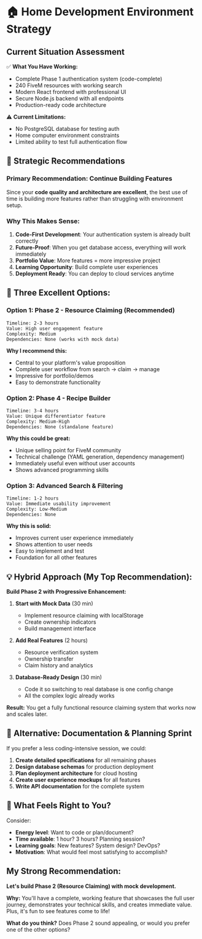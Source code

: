 # 🏠 Home Development Environment Strategy

## Current Situation Assessment

✅ **What You Have Working:**
- Complete Phase 1 authentication system (code-complete)
- 240 FiveM resources with working search
- Modern React frontend with professional UI
- Secure Node.js backend with all endpoints
- Production-ready code architecture

⚠️ **Current Limitations:**
- No PostgreSQL database for testing auth
- Home computer environment constraints
- Limited ability to test full authentication flow

## 🎯 Strategic Recommendations

### **Primary Recommendation: Continue Building Features**

Since your **code quality and architecture are excellent**, the best use of time is building more features rather than struggling with environment setup.

### **Why This Makes Sense:**

1. **Code-First Development**: Your authentication system is already built correctly
2. **Future-Proof**: When you get database access, everything will work immediately
3. **Portfolio Value**: More features = more impressive project
4. **Learning Opportunity**: Build complete user experiences
5. **Deployment Ready**: You can deploy to cloud services anytime

## 🚀 **Three Excellent Options:**

### **Option 1: Phase 2 - Resource Claiming (Recommended)**
```
Timeline: 2-3 hours
Value: High user engagement feature
Complexity: Medium
Dependencies: None (works with mock data)
```

**Why I recommend this:**
- Central to your platform's value proposition
- Complete user workflow from search → claim → manage
- Impressive for portfolio/demos
- Easy to demonstrate functionality

### **Option 2: Phase 4 - Recipe Builder**
```
Timeline: 3-4 hours
Value: Unique differentiator feature
Complexity: Medium-High
Dependencies: None (standalone feature)
```

**Why this could be great:**
- Unique selling point for FiveM community
- Technical challenge (YAML generation, dependency management)
- Immediately useful even without user accounts
- Shows advanced programming skills

### **Option 3: Advanced Search & Filtering**
```
Timeline: 1-2 hours
Value: Immediate usability improvement
Complexity: Low-Medium
Dependencies: None
```

**Why this is solid:**
- Improves current user experience immediately
- Shows attention to user needs
- Easy to implement and test
- Foundation for all other features

## 💡 **Hybrid Approach (My Top Recommendation):**

**Build Phase 2 with Progressive Enhancement:**

1. **Start with Mock Data** (30 min)
   - Implement resource claiming with localStorage
   - Create ownership indicators
   - Build management interface

2. **Add Real Features** (2 hours)
   - Resource verification system
   - Ownership transfer
   - Claim history and analytics

3. **Database-Ready Design** (30 min)
   - Code it so switching to real database is one config change
   - All the complex logic already works

**Result:** You get a fully functional resource claiming system that works now and scales later.

## 🎨 **Alternative: Documentation & Planning Sprint**

If you prefer a less coding-intensive session, we could:

1. **Create detailed specifications** for all remaining phases
2. **Design database schemas** for production deployment
3. **Plan deployment architecture** for cloud hosting
4. **Create user experience mockups** for all features
5. **Write API documentation** for the complete system

## 🤔 **What Feels Right to You?**

Consider:
- **Energy level**: Want to code or plan/document?
- **Time available**: 1 hour? 3 hours? Planning session?
- **Learning goals**: New features? System design? DevOps?
- **Motivation**: What would feel most satisfying to accomplish?

## My Strong Recommendation:

**Let's build Phase 2 (Resource Claiming) with mock development.**

**Why:** You'll have a complete, working feature that showcases the full user journey, demonstrates your technical skills, and creates immediate value. Plus, it's fun to see features come to life!

**What do you think?** Does Phase 2 sound appealing, or would you prefer one of the other options?

